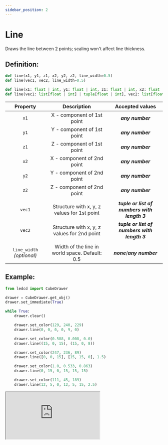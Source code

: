 ```yaml
---
sidebar_position: 2
---
```


# Line

Draws the line between 2 points; scaling won't affect line thickness.

## Definition:

```python title="Simplified definition"
def line(x1, y1, z1, x2, y2, z2, line_width=0.5)
def line(vec1, vec2, line_width=0.5)
```

```python title="Complete definition"
def line(x1: float | int, y1: float | int, z1: float | int, x2: float | int, y2: float | int, z2: float | int, line_width=0.5: float | int) -> None
def line(vec1: list[float | int] | tuple[float | int], vec2: list[float | int] | tuple[float | int], line_width=0.5: float | int) -> None
```

|         Property          |                  Description                   |               Accepted values                |
| :-----------------------: | :--------------------------------------------: | :------------------------------------------: |
|           `x1`            |           X - component of 1st point           |               _**any number**_               |
|           `y1`            |           Y - component of 1st point           |               _**any number**_               |
|           `z1`            |           Z - component of 1st point           |               _**any number**_               |
|           `x2`            |           X - component of 2nd point           |               _**any number**_               |
|           `y2`            |           Y - component of 2nd point           |               _**any number**_               |
|           `z2`            |           Z - component of 2nd point           |               _**any number**_               |
|                           |                                                |                                              |
|          `vec1`           |  Structure with x, y, z values for 1st point   | _**tuple or list of numbers with length 3**_ |
|          `vec2`           |  Structure with x, y, z values for 2nd point   | _**tuple or list of numbers with length 3**_ |
|                           |                                                |                                              |
| `line_width` _(optional)_ | Width of the line in world space. Default: 0.5 |         _**none**_/_**any number**_          |

## Example:

<div id="code_block_hidden" hidden></div>

```python
from ledcd import CubeDrawer

drawer = CubeDrawer.get_obj()
drawer.set_immediate(True)

while True:
    drawer.clear()

    drawer.set_color(129, 240, 229)
    drawer.line(0, 0, 0, 0, 9, 0)

    drawer.set_color(0.588, 0.008, 0.0)
    drawer.line((15, 0, 15), (15, 0, 8))

    drawer.set_color(247, 236, 89)
    drawer.line([0, 0, 15], [15, 15, 0], 1.5)

    drawer.set_color(1.0, 0.533, 0.863)
    drawer.line(0, 15, 0, 15, 15, 15)

    drawer.set_color(111, 45, 189)
    drawer.line(12, 5, 0, 12, 5, 15, 2.5)
```

<script>
  let _ = () => {
    (() => {
      document["ind_line_map"] = new Object();
      document.ind_line_map[0] = 6;
      document.ind_line_map[1] = 8;
      document.ind_line_map[2] = 9;
      document.ind_line_map[3] = 11;
      document.ind_line_map[4] = 12;
      document.ind_line_map[5] = 14;
      document.ind_line_map[6] = 15;
      document.ind_line_map[7] = 17;
      document.ind_line_map[8] = 18;
      document.ind_line_map[9] = 20;
      document.ind_line_map[10] = 21;
      document.ind_line_map[11] = 6;

      window.addEventListener("message", function (e) {
          if (e.data == document.cur_state || e.data < 0)
            return;
          
          const tmp = document.querySelectorAll("#code_block_hidden ~ div .token-line")[document.ind_line_map[document.cur_state]];
          if (tmp)
            if (tmp.classList.contains("active_code_line"))
              tmp.classList.remove("active_code_line")

          document.cur_state = e.data;
          const tmp1 = document.querySelectorAll("#code_block_hidden ~ div .token-line")[document.ind_line_map[document.cur_state]];
          if (tmp1)
            tmp1.classList.add("active_code_line")
          
      }, false);


    })()
  }
</script>

<iframe src="https://cube.trycubic.com/examples/line/index.html">
  <p>Your browser does not support iframes.</p>
</iframe>
